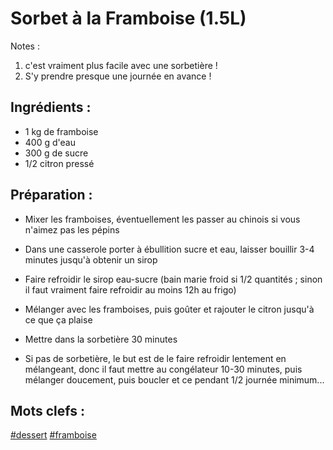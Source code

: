 Sorbet à la Framboise (1.5L)
====================

Notes : 
1. c'est vraiment plus facile avec une sorbetière !
2. S'y prendre presque une journée en avance !


Ingrédients :
-------------

- 1 kg de framboise
- 400 g d'eau
- 300 g de sucre
- 1/2 citron pressé

Préparation :
-------------

* Mixer les framboises, éventuellement les passer au chinois si vous n'aimez pas les pépins

* Dans une casserole porter à ébullition sucre et eau, laisser bouillir 3-4 minutes jusqu'à obtenir un sirop

* Faire refroidir le sirop eau-sucre (bain marie froid si 1/2 quantités ; sinon il faut vraiment faire refroidir au moins 12h au frigo)

* Mélanger avec les framboises, puis goûter et rajouter le citron jusqu'à ce que ça plaise

* Mettre dans la sorbetière 30 minutes

* Si pas de sorbetière, le but est de le faire refroidir lentement en mélangeant, donc il faut mettre au congélateur 10-30 minutes, puis mélanger doucement, puis boucler et ce pendant 1/2 journée minimum...

Mots clefs :
----------------

[#dessert](index.dessert.html)
[#framboise](index.framboise.html)
